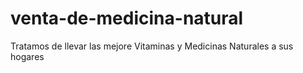# venta-de-medicina-natural
Tratamos de llevar las mejore Vitaminas y Medicinas Naturales a sus hogares
